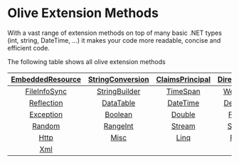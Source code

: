 # Olive Extension Methods
With a vast range of extension methods on top of many basic .NET types (int, string, DateTime, ...) it makes your code more readable, concise and efficient code.

The following table shows all olive extension methods


| [EmbeddedResource](Core/Extensions/EmbeddedResource.md) | [StringConversion](Core/Extensions/StringConversion.md) | [ClaimsPrincipal](Core/Extensions/ClaimsPrincipal.md) | [DirectoryInfo](Core/Extensions/DirectoryInfo.md) | [FileInfoAsync](Core/Extensions/FileInfoAsync.md) |
|:-:|:-:|:-:|:-:|:-:|
| [FileInfoSync](Core/Extensions/FileInfoSync.md) | [StringBuilder](Core/Extensions/StringBuilder.md) | [TimeSpan](Core/Extensions/TimeSpan.md) | [WebClient](Core/Extensions/WebClient.md) | [Expression](Core/Extensions/Expression.md) |
| [Reflection](Core/Extensions/Reflection.md) | [DataTable](Core/Core/Extensions/DataTable.md) | [DateTime](Core/Extensions/DateTime.md) | [Delegates](Core/Extensions/Delegates.md) | [Dictionary](Core/Extensions/Dictionary.md) |
| [Exception](Core/Extensions/Exception.md) | [Boolean](Core/Extensions/Boolean.md) | [Double](Core/Extensions/Double.md) | [FileInfo](Core/Extensions/FileInfo.md) | [Integer](Core/Extensions/Integer.md) |
| [Random](Core/Extensions/Random.md) | [RangeInt](Core/Extensions/RangeInt.md) | [Stream](Core/Extensions/Stream.md) | [StringIP](Core/Extensions/StringIP.md) | [String](Core/Extensions/String.md) |
| [Http](Core/Extensions/Http.md) | [Misc](Core/Extensions/Misc.md) | [Linq](Core/Extensions/Linq.md) | [Range](Core/Extensions/Range.md) | [Uri](Core/Extensions/Uri.md) |
| [Xml](Core/Extensions/Xml.md) | []() | []() | []() | []() |